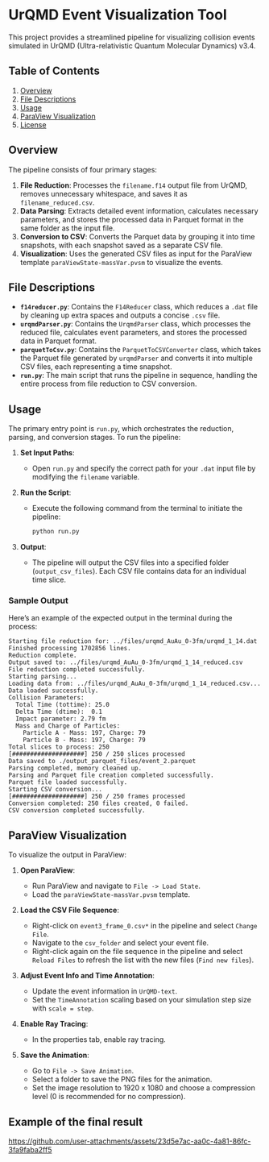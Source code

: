 
# UrQMD Event Visualization Tool

This project provides a streamlined pipeline for visualizing collision events simulated in UrQMD (Ultra-relativistic Quantum Molecular Dynamics) v3.4.

## Table of Contents
1. [Overview](#overview)
2. [File Descriptions](#file-descriptions)
3. [Usage](#usage)
4. [ParaView Visualization](#paraview-visualization)
5. [License](#license)

## Overview

The pipeline consists of four primary stages:
1. **File Reduction**: Processes the `filename.f14` output file from UrQMD, removes unnecessary whitespace, and saves it as `filename_reduced.csv`.
2. **Data Parsing**: Extracts detailed event information, calculates necessary parameters, and stores the processed data in Parquet format in the same folder as the input file.
3. **Conversion to CSV**: Converts the Parquet data by grouping it into time snapshots, with each snapshot saved as a separate CSV file.
4. **Visualization**: Uses the generated CSV files as input for the ParaView template `paraViewState-massVar.pvsm` to visualize the events.

## File Descriptions

- **`f14reducer.py`**: Contains the `F14Reducer` class, which reduces a `.dat` file by cleaning up extra spaces and outputs a concise `.csv` file.
- **`urqmdParser.py`**: Contains the `UrqmdParser` class, which processes the reduced file, calculates event parameters, and stores the processed data in Parquet format.
- **`parquetToCsv.py`**: Contains the `ParquetToCSVConverter` class, which takes the Parquet file generated by `urqmdParser` and converts it into multiple CSV files, each representing a time snapshot.
- **`run.py`**: The main script that runs the pipeline in sequence, handling the entire process from file reduction to CSV conversion.

## Usage

The primary entry point is `run.py`, which orchestrates the reduction, parsing, and conversion stages. To run the pipeline:

1. **Set Input Paths**:
   - Open `run.py` and specify the correct path for your `.dat` input file by modifying the `filename` variable.

2. **Run the Script**:
   - Execute the following command from the terminal to initiate the pipeline:
     ```bash
     python run.py
     ```

3. **Output**:
   - The pipeline will output the CSV files into a specified folder (`output_csv_files`). Each CSV file contains data for an individual time slice.

### Sample Output
Here’s an example of the expected output in the terminal during the process:

```plaintext
Starting file reduction for: ../files/urqmd_AuAu_0-3fm/urqmd_1_14.dat
Finished processing 1702856 lines.
Reduction complete.
Output saved to: ../files/urqmd_AuAu_0-3fm/urqmd_1_14_reduced.csv
File reduction completed successfully.
Starting parsing...
Loading data from: ../files/urqmd_AuAu_0-3fm/urqmd_1_14_reduced.csv...
Data loaded successfully.
Collision Parameters:
  Total Time (tottime): 25.0
  Delta Time (dtime):  0.1
  Impact parameter: 2.79 fm
  Mass and Charge of Particles:
    Particle A - Mass: 197, Charge: 79
    Particle B - Mass: 197, Charge: 79
Total slices to process: 250
[####################] 250 / 250 slices processed
Data saved to ./output_parquet_files/event_2.parquet
Parsing completed, memory cleaned up.
Parsing and Parquet file creation completed successfully.
Parquet file loaded successfully.
Starting CSV conversion...
[####################] 250 / 250 frames processed
Conversion completed: 250 files created, 0 failed.
CSV conversion completed successfully.
```

## ParaView Visualization

To visualize the output in ParaView:

1. **Open ParaView**:
   - Run ParaView and navigate to `File -> Load State`.
   - Load the `paraViewState-massVar.pvsm` template.

2. **Load the CSV File Sequence**:
   - Right-click on `event3_frame_0.csv*` in the pipeline and select `Change File`.
   - Navigate to the `csv_folder` and select your event file.
   - Right-click again on the file sequence in the pipeline and select `Reload Files` to refresh the list with the new files (`Find new files`).

3. **Adjust Event Info and Time Annotation**:

   - Update the event information in `UrQMD-text`.
   - Set the `TimeAnnotation` scaling based on your simulation step size with `scale = step`.

4. **Enable Ray Tracing**:
   - In the properties tab, enable ray tracing.

5. **Save the Animation**:
   - Go to `File -> Save Animation`.
   - Select a folder to save the PNG files for the animation.
   - Set the image resolution to 1920 x 1080 and choose a compression level (0 is recommended for no compression).

## Example of the final result

https://github.com/user-attachments/assets/23d5e7ac-aa0c-4a81-86fc-3fa9faba2ff5


